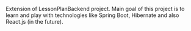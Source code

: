 Extension of LessonPlanBackend project. Main goal of this project is to learn and play with technologies like Spring Boot, Hibernate and also React.js (in the future).
